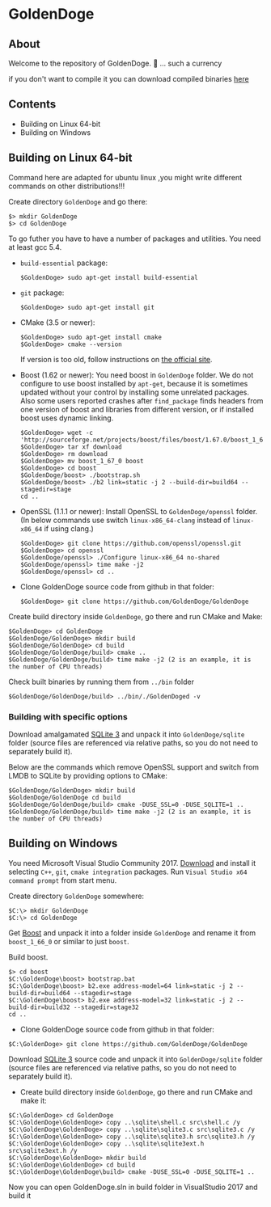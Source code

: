 # GoldenDoge
## About

Welcome to the repository of GoldenDoge. 🐶 ... such a currency

if you don't want to compile it you can download compiled binaries [here](https://github.com/GoldenDoge/GoldenDoge/releases)

## Contents
* Building on Linux 64-bit
* Building on Windows

## Building on Linux 64-bit

Command here are adapted for ubuntu linux ,you might write different commands on other distributions!!!

Create directory `GoldenDoge` and go there:
```
$> mkdir GoldenDoge
$> cd GoldenDoge
```

To go futher you have to have a number of packages and utilities. You need at least gcc 5.4.
* `build-essential` package:
    ```
    $GoldenDoge> sudo apt-get install build-essential
    ```
* `git` package:
    ```
    $GoldenDoge> sudo apt-get install git
    ```    
* CMake (3.5 or newer):
    ```
    $GoldenDoge> sudo apt-get install cmake
    $GoldenDoge> cmake --version
    ```
    If version is too old, follow instructions on [the official site](https://cmake.org/download/).
* Boost (1.62 or newer):
    You need boost in `GoldenDoge` folder. We do not configure to use boost installed by `apt-get`, because it is sometimes updated without your control by installing some unrelated packages. Also some users reported crashes after `find_package` finds headers from one version of boost and libraries from different version, or if installed boost uses dynamic linking.
    ```
    $GoldenDoge> wget -c 'http://sourceforge.net/projects/boost/files/boost/1.67.0/boost_1_67_0.tar.bz2/download'
    $GoldenDoge> tar xf download
    $GoldenDoge> rm download
    $GoldenDoge> mv boost_1_67_0 boost
    $GoldenDoge> cd boost
    $GoldenDoge/boost> ./bootstrap.sh
    $GoldenDoge/boost> ./b2 link=static -j 2 --build-dir=build64 --stagedir=stage
    cd ..
    ```
* OpenSSL (1.1.1 or newer):
    Install OpenSSL to `GoldenDoge/openssl` folder. (In below commands use switch `linux-x86_64-clang` instead of `linux-x86_64` if using clang.)
    ```
    $GoldenDoge> git clone https://github.com/openssl/openssl.git
    $GoldenDoge> cd openssl
    $GoldenDoge/openssl> ./Configure linux-x86_64 no-shared
    $GoldenDoge/openssl> time make -j2
    $GoldenDoge/openssl> cd ..
    ```
    
* Clone GoldenDoge source code from github in that folder:
     ```
     $GoldenDoge> git clone https://github.com/GoldenDoge/GoldenDoge
     ```
Create build directory inside `GoldenDoge`, go there and run CMake and Make:
```
$GoldenDoge> cd GoldenDoge
$GoldenDoge/GoldenDoge> mkdir build
$GoldenDoge/GoldenDoge> cd build
$GoldenDoge/GoldenDoge/build> cmake ..
$GoldenDoge/GoldenDoge/build> time make -j2 (2 is an example, it is the number of CPU threads)
```
     
Check built binaries by running them from `../bin` folder
```
$GoldenDoge/GoldenDoge/build> ../bin/./GoldenDoged -v
```

### Building with specific options

Download amalgamated [SQLite 3](https://www.sqlite.org/download.html) and unpack it into `GoldenDoge/sqlite` folder (source files are referenced via relative paths, so you do not need to separately build it).

Below are the commands which remove OpenSSL support and switch from LMDB to SQLite by providing options to CMake:

```
$GoldenDoge/GoldenDoge> mkdir build
$GoldenDoge/GoldenDoge cd build
$GoldenDoge/GoldenDoge/build> cmake -DUSE_SSL=0 -DUSE_SQLITE=1 ..
$GoldenDoge/GoldenDoge/build> time make -j2 (2 is an example, it is the number of CPU threads)
```

## Building on Windows

You need Microsoft Visual Studio Community 2017. [Download](https://www.visualstudio.com/vs/) and install it selecting `C++`, `git`, `cmake integration` packages.
Run `Visual Studio x64 command prompt` from start menu.

Create directory `GoldenDoge` somewhere:
```
$C:\> mkdir GoldenDoge
$C:\> cd GoldenDoge
```

Get [Boost](https://boost.org) and unpack it into a folder inside `GoldenDoge` and rename it from `boost_1_66_0` or similar to just `boost`.

Build boost.
```
$> cd boost
$C:\GoldenDoge\boost> bootstrap.bat
$C:\GoldenDoge\boost> b2.exe address-model=64 link=static -j 2 --build-dir=build64 --stagedir=stage
$C:\GoldenDoge\boost> b2.exe address-model=32 link=static -j 2 --build-dir=build32 --stagedir=stage32
cd ..
```

* Clone GoldenDoge source code from github in that folder:
```
$C:\GoldenDoge> git clone https://github.com/GoldenDoge/GoldenDoge
```

Download [SQLite 3](https://www.sqlite.org/download.html) source code and unpack it into `GoldenDoge/sqlite` folder (source files are referenced via relative paths, so you do not need to separately build it).

* Create build directory inside `GoldenDoge`, go there and run CMake and make it:
```
$C:\GoldenDoge> cd GoldenDoge
$C:\GoldenDoge\GoldenDoge> copy ..\sqlite\shell.c src\shell.c /y
$C:\GoldenDoge\GoldenDoge> copy ..\sqlite\sqlite3.c src\sqlite3.c /y
$C:\GoldenDoge\GoldenDoge> copy ..\sqlite\sqlite3.h src\sqlite3.h /y
$C:\GoldenDoge\GoldenDoge> copy ..\sqlite\sqlite3ext.h src\sqlite3ext.h /y
$C:\GoldenDoge\GoldenDoge> mkdir build
$C:\GoldenDoge\GoldenDoge> cd build
$C:\GoldenDoge\GoldenDoge\build> cmake -DUSE_SSL=0 -DUSE_SQLITE=1 ..
```

Now you can open GoldenDoge.sln in build folder in VisualStudio 2017 and build it


